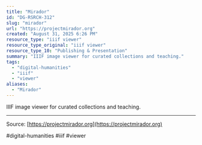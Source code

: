 ```yaml
---
title: "Mirador"
id: "DG-RSRCH-312"
slug: "mirador"
url: "https://projectmirador.org"
created: "August 31, 2025 6:26 PM"
resource_type: "iiif viewer"
resource_type_original: "iiif viewer"
resource_type_10: "Publishing & Presentation"
summary: "IIIF image viewer for curated collections and teaching."
tags:
  - "digital-humanities"
  - "iiif"
  - "viewer"
aliases:
  - "Mirador"
---
```


IIIF image viewer for curated collections and teaching.

---

Source: [https://projectmirador.org](https://projectmirador.org)

#digital-humanities #iiif #viewer
